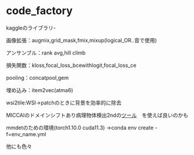 # code_factory
kaggleのライブラリ-

画像拡張：augmix,grid_mask,fmix,mixup(logical_OR..音で使用)

アンサンブル：rank avg,hill climb

損失関数：kloss,focal_loss_bcewithlogit,focal_loss_ce

pooling：concatpool,gem 

埋め込み：item2vec(atma6)

wsi2tile:WSI→patchのときに背景を効率的に除去

MICCAIのドメインシフトあり病理物体検出2ndの[ツール](https://github.com/TissueImageAnalytics/tiatoolbox/tree/develop/examples　)　を使えば良いのかも

mmdetのための環境(torch1.10.0 cuda11.3) →conda env create -f=env_name.yml

他にも色々
